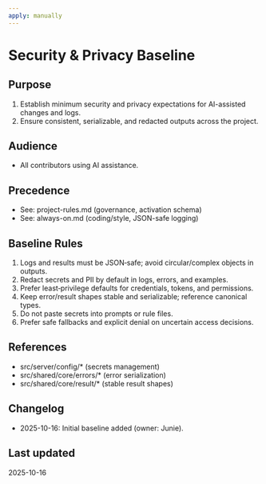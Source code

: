 ```yaml
---
apply: manually
---
```


# Security & Privacy Baseline

## Purpose

1. Establish minimum security and privacy expectations for AI-assisted changes and logs.
2. Ensure consistent, serializable, and redacted outputs across the project.

## Audience

- All contributors using AI assistance.

## Precedence

- See: project-rules.md (governance, activation schema)
- See: always-on.md (coding/style, JSON-safe logging)

## Baseline Rules

1. Logs and results must be JSON‑safe; avoid circular/complex objects in outputs.
2. Redact secrets and PII by default in logs, errors, and examples.
3. Prefer least‑privilege defaults for credentials, tokens, and permissions.
4. Keep error/result shapes stable and serializable; reference canonical types.
5. Do not paste secrets into prompts or rule files.
6. Prefer safe fallbacks and explicit denial on uncertain access decisions.

## References

- src/server/config/* (secrets management)
- src/shared/core/errors/* (error serialization)
- src/shared/core/result/* (stable result shapes)

## Changelog

- 2025-10-16: Initial baseline added (owner: Junie).

## Last updated

2025-10-16
